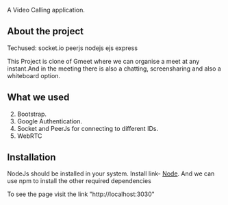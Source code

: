 A Video Calling application.

## About the project


Techused:
socket.io
peerjs
nodejs
ejs
express


This Project is clone of Gmeet where we can organise a meet at any instant.And in the meeting there is also a chatting, screensharing and also a whiteboard option.

## What we used
2) Bootstrap.
1) Google Authentication.
2) Socket and PeerJs for connecting to different IDs.
3) WebRTC

## Installation
NodeJs should be installed in your system. Install link- [Node](https://nodejs.org/en/download/). 
And we can use npm to install the other required dependencies

To see the page visit the link "http://localhost:3030"
